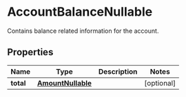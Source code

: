 

# AccountBalanceNullable

Contains balance related information for the account.

## Properties

| Name | Type | Description | Notes |
|------------ | ------------- | ------------- | -------------|
|**total** | [**AmountNullable**](AmountNullable.md) |  |  [optional] |



